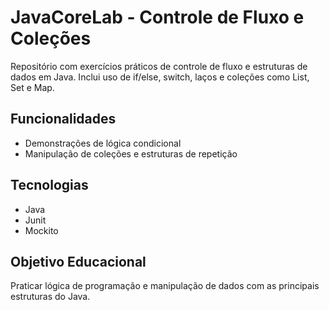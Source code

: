 # JavaCoreLab - Controle de Fluxo e Coleções

Repositório com exercícios práticos de controle de fluxo e estruturas de dados em Java. Inclui uso de if/else, switch, laços e coleções como List, Set e Map.

## Funcionalidades
- Demonstrações de lógica condicional
- Manipulação de coleções e estruturas de repetição

## Tecnologias
- Java
- Junit
- Mockito

## Objetivo Educacional
Praticar lógica de programação e manipulação de dados com as principais estruturas do Java.
